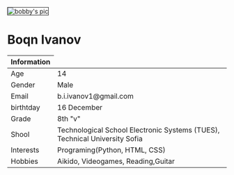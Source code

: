 <html lang="en">
	<head>
		<meta charset="utf-8">
		<meta http-equiv="X-UA-Compatible" content="IE=edge">
		<meta name="viewport" content="width=device-width, initial-scale=1">
		<link rel="stylesheet" href="https://maxcdn.bootstrapcdn.com/bootstrap/3.3.7/css/bootstrap.min.css" integrity="sha384-BVYiiSIFeK1dGmJRAkycuHAHRg32OmUcww7on3RYdg4Va+PmSTsz/K68vbdEjh4u" crossorigin="anonymous">
		<link rel="stylesheet" href="https://maxcdn.bootstrapcdn.com/bootstrap/3.3.7/css/bootstrap-theme.min.css" integrity="sha384-rHyoN1iRsVXV4nD0JutlnGaslCJuC7uwjduW9SVrLvRYooPp2bWYgmgJQIXwl/Sp" crossorigin="anonymous">
		<link href="css/bootstrap.min.css" rel="stylesheet">
	</head>
	<body>
		<div>
			<div col-xs-12 col-md-4>
			<img src="https://encrypted-tbn0.gstatic.com/images?q=tbn:ANd9GcQtRPZkcP1i0HooGxgdXd_r6iVCrslvPH34t-WZltKpDS3olzcuwA" border="1px" alt="bobby's pic" />
			</div>
			<div col-xs-12 col-md-4>
			<h1>Boqn Ivanov</h1>
			</div>
		</div>
		<div>
			<div col-xs-12 col-md-2>
			</div>
			<div col-xs-12 col-md-7>          
			<table class="table">
				<thead>
					<tr>
						<th>Information</th>
					</tr>
				</thead>
				<tbody>
					<tr>
						<td>Age</td>
						<td>14</td>
					</tr>
					<tr>
						<td>Gender</td>
						<td>Male</td>
					</tr>
					<tr>
						<td>Email</td>
						<td>b.i.ivanov1@gmail.com</td>
					</tr>
					<tr>
						<td>birthtday</td>
						<td>16 December</td>
					</tr>
					<tr>
						<td>Grade</td>
						<td>8th "v"</td>
					</tr>
					<tr>
						<td>Shool</td>
						<td>Technological School Electronic Systems (TUES), Technical University Sofia </td>
					</tr>
					<tr>
						<td>Interests</td>
						<td>Programing(Python, HTML, CSS)</td>
					</tr>
					<tr>
						<td>Hobbies</td>
						<td>Aikido, Videogames, Reading,Guitar</td>
					</tr>
				</tbody>
			</table>
			</div>
		</div>			
	</body>
</html>
